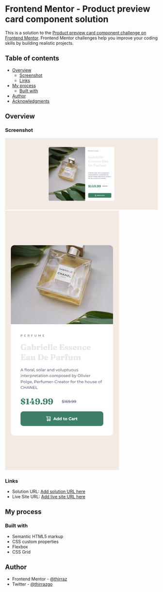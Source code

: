 # Frontend Mentor - Product preview card component solution

This is a solution to the [Product preview card component challenge on Frontend Mentor](https://www.frontendmentor.io/challenges/product-preview-card-component-GO7UmttRfa). Frontend Mentor challenges help you improve your coding skills by building realistic projects.

## Table of contents

- [Overview](#overview)
  - [Screenshot](#screenshot)
  - [Links](#links)
- [My process](#my-process)
  - [Built with](#built-with)
- [Author](#author)
- [Acknowledgments](#acknowledgments)

## Overview

### Screenshot

![](./desktop.png)
![](./mobile.png)

### Links

- Solution URL: [Add solution URL here](https://github.com/thirraz/product-preview-card-component)
- Live Site URL: [Add live site URL here](https://fancy-medovik-6e2e44.netlify.app/)

## My process

### Built with

- Semantic HTML5 markup
- CSS custom properties
- Flexbox
- CSS Grid

## Author

- Frontend Mentor - [@thirraz](https://www.frontendmentor.io/profile/thirraz)
- Twitter - [@thirrazgo](https://www.twitter.com/thirrazgo)
